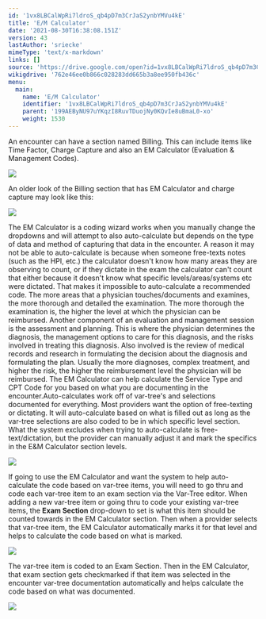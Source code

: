 ```yaml
---
id: '1vx8LBCalWpRi7ldroS_qb4pD7m3CrJaS2ynbYMVu4kE'
title: 'E/M Calculator'
date: '2021-08-30T16:38:08.151Z'
version: 43
lastAuthor: 'sriecke'
mimeType: 'text/x-markdown'
links: []
source: 'https://drive.google.com/open?id=1vx8LBCalWpRi7ldroS_qb4pD7m3CrJaS2ynbYMVu4kE'
wikigdrive: '762e46ee0b866c028283dd665b3a8ee950fb436c'
menu:
  main:
    name: 'E/M Calculator'
    identifier: '1vx8LBCalWpRi7ldroS_qb4pD7m3CrJaS2ynbYMVu4kE'
    parent: '199AEByNU97uYKqzI8RuvTDuojNy0KQvIe8uBmaL0-xo'
    weight: 1530
---
```

An encounter can have a section named Billing. This can include items like Time Factor, Charge Capture and also an EM Calculator (Evaluation & Management Codes).

![](../e-m-calculator.assets/10000201000002D8000000B1ACC9B02616DB048B.png)

An older look of the Billing section that has EM Calculator and charge capture may look like this:

![](../e-m-calculator.assets/100000000000045100000065E79CD23C065231B8.png)

The EM Calculator is a coding wizard works when you manually change the dropdowns and will attempt to also auto-calculate but depends on the type of data and method of capturing that data in the encounter. A reason it may not be able to auto-calculate is because when someone free-texts notes (such as the HPI, etc.) the calculator doesn't know how many areas they are observing to count, or if they dictate in the exam the calculator can't count that either because it doesn't know what specific levels/areas/systems etc were dictated. That makes it impossible to auto-calculate a recommended code. The more areas that a physician touches/documents and examines, the more thorough and detailed the examination. The more thorough the examination is, the higher the level at which the physician can be reimbursed. Another component of an evaluation and management session is the assessment and planning. This is where the physician determines the diagnosis, the management options to care for this diagnosis, and the risks involved in treating this diagnosis. Also involved is the review of medical records and research in formulating the decision about the diagnosis and formulating the plan. Usually the more diagnoses, complex treatment, and higher the risk, the higher the reimbursement level the physician will be reimbursed. The EM Calculator can help calculate the Service Type and CPT Code for you based on what you are documenting in the encounter.Auto-calculates work off of var-tree's and selections documented for everything. Most providers want the option of free-texting or dictating. It will auto-calculate based on what is filled out as long as the var-tree selections are also coded to be in which specific level section. What the system excludes when trying to auto-calculate is free-text/dictation, but the provider can manually adjust it and mark the specifics in the E&M Calculator section levels.

![](../e-m-calculator.assets/1000020100000276000000A24E1DA9FB01D6E447.png)

If going to use the EM Calculator and want the system to help auto-calculate the code based on var-tree items, you will need to go thru and code each var-tree item to an exam section via the Var-Tree editor.
When adding a new var-tree item or going thru to code your existing var-tree items, the **Exam Section** drop-down to set is what this item should be counted towards in the EM Calculator section. Then when a provider selects that var-tree item, the EM Calculator automatically marks it for that level and helps to calculate the code based on what is marked.

![](../e-m-calculator.assets/1000020100000309000001B8656898F7F783A206.png)

The var-tree item is coded to an Exam Section. Then in the EM Calculator, that exam section gets checkmarked if that item was selected in the encounter var-tree documentation automatically and helps calculate the code based on what was documented.

![](../e-m-calculator.assets/100002010000048D000001D52170E47FD7393AEE.png)

